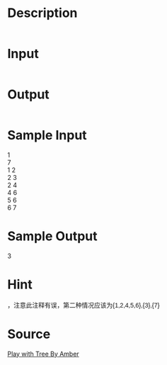 
# Description

<div class="content"><p><img border="0" src="/source/bzoj/1907/img/aHR0cHM6Ly9seWRzeS5jb20vSnVkZ2VPbmxpbmUvaW1hZ2VzLzE5MDdfMS5qcGc=.jpg" alt=""/></p></div>

# Input

<div class="content"><p><img border="0" src="/source/bzoj/1907/img/aHR0cHM6Ly9seWRzeS5jb20vSnVkZ2VPbmxpbmUvaW1hZ2VzLzE5MDdfMi5qcGc=.jpg" alt=""/></p></div>

# Output

<div class="content"><p><img border="0" src="/source/bzoj/1907/img/aHR0cHM6Ly9seWRzeS5jb20vSnVkZ2VPbmxpbmUvaW1hZ2VzLzE5MDdfMy5qcGc=.jpg" alt=""/></p></div>

# Sample Input

<div class="content"><span class="sampledata">1<br/>
7<br/>
1 2<br/>
2 3<br/>
2 4<br/>
4 6<br/>
5 6<br/>
6 7</span></div>

# Sample Output

<div class="content"><span class="sampledata">3</span></div>

# Hint

<div class="content"><p></p><p><img border="0" src="/source/bzoj/1907/img/aHR0cHM6Ly9seWRzeS5jb20vSnVkZ2VPbmxpbmUvaW1hZ2VzLzE5MDdfNC5qcGc=.jpg" alt=""/>，注意此注释有误，<span style="font-family: arial, verdana, helvetica, sans-serif;">第二种情况应该为{1,2,4,5,6},{3},{7}</span></p><p></p></div>

# Source

<div class="content"><p><a href="problemset.php?search=Play with Tree By Amber">Play with Tree By Amber</a></p></div>

